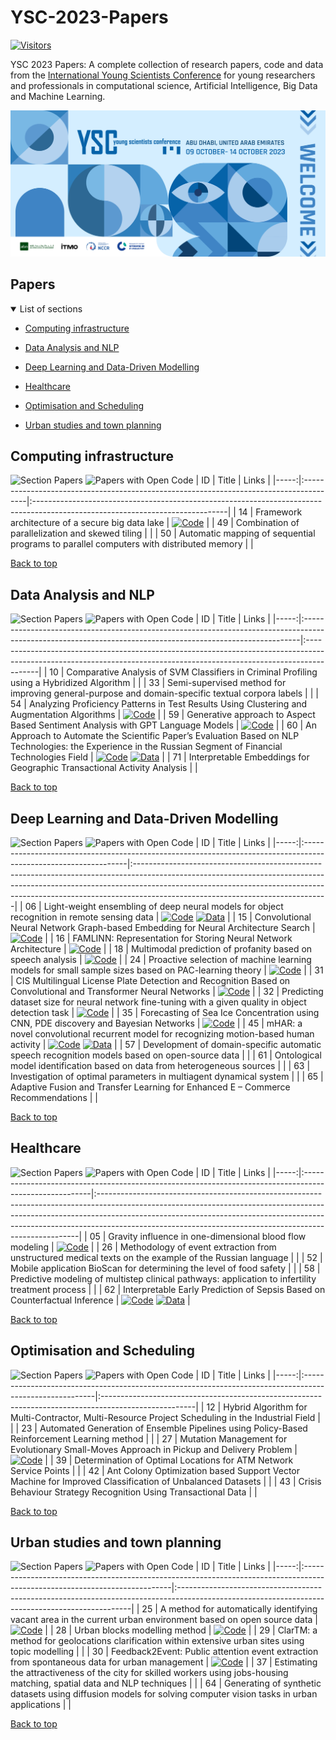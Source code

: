 # YSC-2023-Papers

[![Visitors](https://api.visitorbadge.io/api/combined?path=https%3A%2F%2Fgithub.com%2Fitmo-ai%2FYSC-2023-Papers&countColor=%23263759&style=plastic)](https://visitorbadge.io/status?path=https%3A%2F%2Fgithub.com%2Fitmo-ai%2FYSC-2023-Papers)

YSC 2023 Papers: A complete collection of research papers, code and data from the [International Young Scientists Conference](https://ysc.actcognitive.org/) for young researchers and professionals in computational science, Artificial Intelligence, Big Data and Machine Learning.

[![logo image](./img/logo.jpg)](https://ysc.actcognitive.org/)

## Papers

<details open>
<summary>List of sections<a id="sections"></a></summary>

- [Computing infrastructure](#computing-infrastructure)

- [Data Analysis and NLP](#data-analysis-and-nlp)

- [Deep Learning and Data-Driven Modelling](#deep-learning-and-data-driven-modelling)

- [Healthcare](#healthcare)

- [Optimisation and Scheduling](#optimisation-and-scheduling)

- [Urban studies and town planning](#urban-studies-and-town-planning)

</details>

## Computing infrastructure

![Section Papers](https://img.shields.io/badge/Section%20Papers-3-42BA16) ![Papers with Open Code](https://img.shields.io/badge/Papers%20with%20Open%20Code-1-1D7FBF)
|   ID | Title                                                                                  | Links                                                                                                                         |
|-----:|:---------------------------------------------------------------------------------------|:------------------------------------------------------------------------------------------------------------------------------|
|   14 | Framework architecture of a secure big data lake                                       | [![Code](https://img.shields.io/badge/Code-159957.svg)](https://github.com/IcyAltair/Pet-projects/tree/main/SDLAF_dashboards) |
|   49 | Combination of parallelization and skewed tiling                                       |                                                                                                                               |
|   50 | Automatic mapping of sequential programs to parallel computers with distributed memory |                                                                                                                               |

[Back to top](#papers)

## Data Analysis and NLP

![Section Papers](https://img.shields.io/badge/Section%20Papers-6-42BA16) ![Papers with Open Code](https://img.shields.io/badge/Papers%20with%20Open%20Code-3-1D7FBF)
|   ID | Title                                                                                                                                                      | Links                                                                                                                                                                  |
|-----:|:-----------------------------------------------------------------------------------------------------------------------------------------------------------|:-----------------------------------------------------------------------------------------------------------------------------------------------------------------------|
|   10 | Comparative Analysis of SVM Classifiers in Criminal Profiling using a Hybridized Algorithm                                                                 |                                                                                                                                                                        |
|   33 | Semi-supervised method for improving general-purpose and domain-specific textual corpora labels                                                            |                                                                                                                                                                        |
|   54 | Analyzing Proficiency Patterns in Test Results Using Clustering and Augmentation Algorithms                                                                | [![Code](https://img.shields.io/badge/Code-159957.svg)](https://github.com/kdeviatiarova/PROCEDIA-YSC-APPTRUCAA)                                                       |
|   59 | Generative approach to Aspect Based Sentiment Analysis with GPT Language Models                                                                            | [![Code](https://img.shields.io/badge/Code-159957.svg)](https://github.com/stas1f1/gpt-aste)                                                                           |
|   60 | An Approach to Automate the Scientific Paper’s Evaluation Based on NLP Technologies: the Experience in the Russian Segment of Financial Technologies Field | [![Code](https://img.shields.io/badge/Code-159957.svg)](https://shorturl.at/fzEG7)  [![Data](https://img.shields.io/badge/Data-20BEFF.svg)](https://shorturl.at/lovxA) |
|   71 | Interpretable Embeddings for Geographic Transactional Activity Analysis                                                                                    |                                                                                                                                                                        |

[Back to top](#papers)

## Deep Learning and Data-Driven Modelling

![Section Papers](https://img.shields.io/badge/Section%20Papers-13-42BA16) ![Papers with Open Code](https://img.shields.io/badge/Papers%20with%20Open%20Code-9-1D7FBF)
|   ID | Title                                                                                                           | Links                                                                                                                                                                                                                                                                                     |
|-----:|:----------------------------------------------------------------------------------------------------------------|:------------------------------------------------------------------------------------------------------------------------------------------------------------------------------------------------------------------------------------------------------------------------------------------|
|   06 | Light-weight ensembling of deep neural models for object recognition in remote sensing data                     | [![Code](https://img.shields.io/badge/Code-159957.svg)](https://github.com/ITMO-NSS-team/LightObjRecEnsembler)  [![Data](https://img.shields.io/badge/Data-20BEFF.svg)](https://github.com/chaozhong2010/VHR-10_dataset_coco)                                                             |
|   15 | Convolutional Neural Network Graph-based Embedding for Neural Architecture Search                               | [![Code](https://img.shields.io/badge/Code-159957.svg)](https://github.com/Turukmokto/GraphEmbedding-dev)                                                                                                                                                                                 |
|   16 | FAMLINN: Representation for Storing Neural Network Architecture                                                 | [![Code](https://img.shields.io/badge/Code-159957.svg)](https://github.com/IvanMaslov/famlinn)                                                                                                                                                                                            |
|   18 | Multimodal prediction of profanity based on speech analysis                                                     | [![Code](https://img.shields.io/badge/Code-159957.svg)](https://github.com/expertspec/profanity-predictor)                                                                                                                                                                                |
|   24 | Proactive selection of machine learning models for small sample sizes based on PAC-learning theory              | [![Code](https://img.shields.io/badge/Code-159957.svg)](https://github.com/Anna-Pinewood/Ischemic_Stroke_Prediction)                                                                                                                                                                      |
|   31 | CIS Multilingual License Plate Detection and Recognition Based on Convolutional and Transformer Neural Networks | [![Code](https://img.shields.io/badge/Code-159957.svg)](https://github.)                                                                                                                                                                                                                  |
|   32 | Predicting dataset size for neural network fine-tuning with a given quality in object detection task            | [![Code](https://img.shields.io/badge/Code-159957.svg)](https://github.com/phoenix-1202/Predicting-dataset-size)                                                                                                                                                                          |
|   35 | Forecasting of Sea Ice Concentration using CNN, PDE discovery and Bayesian Networks                             | [![Code](https://img.shields.io/badge/Code-159957.svg)](https://github.com/ITMO-NSS-team/ice-concentration-prediction-paper)                                                                                                                                                              |
|   45 | mHAR: a novel convolutional recurrent model for recognizing motion-based human activity                         | [![Code](https://img.shields.io/badge/Code-159957.svg)](https://github.com/prabhatkumar13/mHAR-a-novel-convolutional-recurrent-model-for-recognizing-motion-based-human-activity)  [![Data](https://img.shields.io/badge/Data-20BEFF.svg)](https://www.cis.fordham.edu/wisdm/dataset.php) |
|   57 | Development of domain-specific automatic speech recognition models based on open-source data                    |                                                                                                                                                                                                                                                                                           |
|   61 | Ontological model identification based on data from heterogeneous sources                                       |                                                                                                                                                                                                                                                                                           |
|   63 | Investigation of optimal parameters in multiagent dynamical system                                              |                                                                                                                                                                                                                                                                                           |
|   65 | Adaptive Fusion and Transfer Learning for Enhanced E – Commerce Recommendations                                 |                                                                                                                                                                                                                                                                                           |

[Back to top](#papers)

## Healthcare

![Section Papers](https://img.shields.io/badge/Section%20Papers-5-42BA16) ![Papers with Open Code](https://img.shields.io/badge/Papers%20with%20Open%20Code-2-1D7FBF)
|   ID | Title                                                                                                  | Links                                                                                                                                                                                                                                                                                                              |
|-----:|:-------------------------------------------------------------------------------------------------------|:-------------------------------------------------------------------------------------------------------------------------------------------------------------------------------------------------------------------------------------------------------------------------------------------------------------------|
|   05 | Gravity influence in one-dimensional blood flow modeling                                               | [![Code](https://img.shields.io/badge/Code-159957.svg)](https://github.com/ITMO-MMRM-lab/Complex_bloodflow_model)                                                                                                                                                                                                  |
|   26 | Methodology of event extraction from unstructured medical texts on the example of the Russian language |                                                                                                                                                                                                                                                                                                                    |
|   52 | Mobile application BioScan for determining the level of food safety                                    |                                                                                                                                                                                                                                                                                                                    |
|   58 | Predictive modeling of multistep clinical pathways: application to infertility treatment process       |                                                                                                                                                                                                                                                                                                                    |
|   62 | Interpretable Early Prediction of Sepsis Based on Counterfactual Inference                             | [![Code](https://img.shields.io/badge/Code-159957.svg)](https://colab.research.google.com/drive/18cpFuWNliXGtONulvjGD60YF30CiOARl?usp=sharing)  [![Data](https://img.shields.io/badge/Data-20BEFF.svg)](https://huggingface.co/datasets/Erick-UM/Sepsis_counterfacual_inference/blob/main/nomiss_tar_train_df.csv) |

[Back to top](#papers)

## Optimisation and Scheduling

![Section Papers](https://img.shields.io/badge/Section%20Papers-6-42BA16) ![Papers with Open Code](https://img.shields.io/badge/Papers%20with%20Open%20Code-1-1D7FBF)
|   ID | Title                                                                                                   | Links                                                                                                |
|-----:|:--------------------------------------------------------------------------------------------------------|:-----------------------------------------------------------------------------------------------------|
|   12 | Hybrid Algorithm for Multi-Contractor, Multi-Resource Project Scheduling in the Industrial Field        |                                                                                                      |
|   23 | Automated Generation of Ensemble Pipelines using Policy-Based Reinforcement Learning method             |                                                                                                      |
|   27 | Mutation Management for Evolutionary Small-Moves Approach in Pickup and Delivery Problem                | [![Code](https://img.shields.io/badge/Code-159957.svg)](https://github.com/xeniabaturina/pdp_python) |
|   39 | Determination of Optimal Locations for ATM Network Service Points                                       |                                                                                                      |
|   42 | Ant Colony Optimization based Support Vector Machine for Improved Classification of Unbalanced Datasets |                                                                                                      |
|   43 | Crisis Behaviour Strategy Recognition Using Transactional Data                                          |                                                                                                      |

[Back to top](#papers)

## Urban studies and town planning

![Section Papers](https://img.shields.io/badge/Section%20Papers-6-42BA16) ![Papers with Open Code](https://img.shields.io/badge/Papers%20with%20Open%20Code-3-1D7FBF)
|   ID | Title                                                                                                                      | Links                                                                                                                                           |
|-----:|:---------------------------------------------------------------------------------------------------------------------------|:------------------------------------------------------------------------------------------------------------------------------------------------|
|   25 | A method for automatically identifying vacant area in the current urban environment based on open source data              | [![Code](https://img.shields.io/badge/Code-159957.svg)](https://github.com/Mvin8/vacant_land)                                                   |
|   28 | Urban blocks modelling method                                                                                              | [![Code](https://img.shields.io/badge/Code-159957.svg)](https://github.com/iduprojects/masterplanning/tree/main/masterplan_tools/method/blocks) |
|   29 | ClarTM: a method for geolocations clarification within extensive urban sites using topic modelling                         |                                                                                                                                                 |
|   30 | Feedback2Event: Public attention event extraction from spontaneous data for urban management                               | [![Code](https://img.shields.io/badge/Code-159957.svg)](https://github.com/Text-Analytics/SOIKA/tree/ysc_conference_code/ysc_examples)          |
|   37 | Estimating the attractiveness of the city for skilled workers using jobs-housing matching, spatial data and NLP techniques |                                                                                                                                                 |
|   64 | Generating of synthetic datasets using diffusion models for solving computer vision tasks in urban applications            |                                                                                                                                                 |

[Back to top](#papers)
